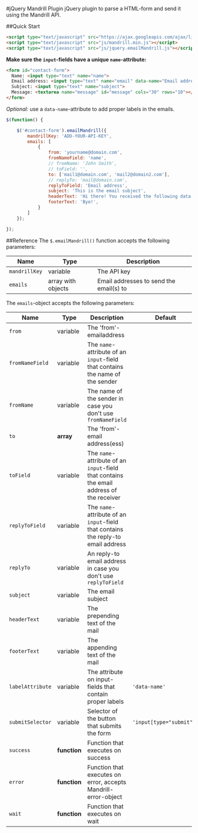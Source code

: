 #jQuery Mandrill Plugin
jQuery plugin to parse a HTML-form and send it using the Mandrill API.

##Quick Start
```html
<script type="text/javascript" src="https://ajax.googleapis.com/ajax/libs/jquery/1.11.1/jquery.min.js"></script>
<script type="text/javascript" src="js/mandrill.min.js"></script>
<script type="text/javascript" src="js/jquery.emailMandrill.js"></script>
```

**Make sure the `input`-fields have a unique `name`-attribute:**
```html
<form id="contact-form">
  Name: <input type="text" name="name">
  Email address: <input type="text" name="email" data-name="Email address">
  Subject: <input type="text" name="subject">
  Message: <textarea name="message" id="message" cols="30" rows="10"></textarea>
</form>
```
*Optional:* use a `data-name`-attribute to add proper labels in the emails.


```js
$(function() {

    $('#contact-form').emailMandrill({
        mandrillKey: 'ADD-YOUR-API-KEY',
        emails: [
            {
                from: 'yourname@domain.com',
                fromNameField: 'name',
                // fromName: 'John Smith',
                // toField: '',
                to: ['mail1@domain.com', 'mail2@domain2.com'],
                // replyTo: 'mail@domain.com',
                replyToField: 'Email address',
                subject: 'This is the email subject',
                headerText: 'Hi there! You received the following data:',
                footerText: 'Bye!',
            }
        ]
    });

});
```

##Reference
The `$.emailMandrill()` function accepts the following parameters:

| Name            | Type        | Description | 
| --------------- | ----------- | ----------- | 
| `mandrillKey`   | variable    | The API key |
| `emails`        | array with objects | Email addresses to send the email(s) to |

The `emails`-object accepts the following parameters:

| Name            | Type                    | Description              | Default              |
| --------------- | ----------------------- | ------------------------ | ------------------------ |
| `from`          | variable                | The 'from'-emailaddress  | |
| `fromNameField` | variable                | The `name`-attribute of an `input`-field that contains the name of the sender | |
| `fromName`      | variable                | The name of the sender in case you don't use `fromNameField` | |
| `to`            | **array**                   | The 'from'-email address(ess)  | |
| `toField`       | variable                | The `name`-attribute of an `input`-field that contains the email address of the receiver | |
| `replyToField`  | variable                | The `name`-attribute of an `input`-field that contains the reply-to email address | |
| `replyTo`       | variable                | An reply-to email address in case you don't use `replyToField` | |
| `subject`       | variable                | The email subject | |
| `headerText`    | variable                | The prepending text of the mail | |
| `footerText`    | variable                | The appending text of the mail | |
| `labelAttribute`| variable                | The attribute on input-fields that contain proper labels | `'data-name'` |
| `submitSelector`| variable                | Selector of the button that submits the form | `'input[type="submit"]'` |
| `success`       | **function**                | Function that executes on success |  |
| `error`         | **function**                | Function that executes on error, accepts Mandrill-error-object |  |
| `wait`          | **function**                | Function that executes on wait |  |